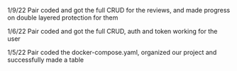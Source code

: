 1/9/22
Pair coded and got the full CRUD for the reviews, and made
progress on double layered protection for them

1/6/22
Pair coded and got the full CRUD, auth and token working
for the user

1/5/22
Pair coded the docker-compose.yaml, organized our project
and successfully made a table
